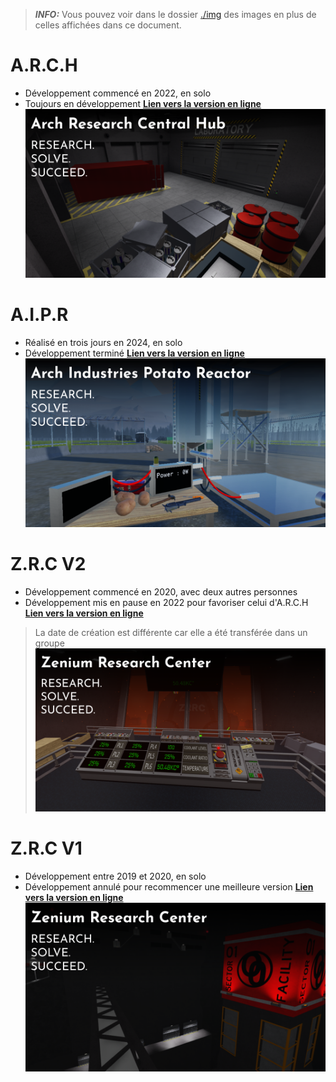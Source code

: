 > **_INFO:_** Vous pouvez voir dans le dossier [./img](./img) des images en plus de celles affichées dans ce document.

# A.R.C.H
- Développement commencé en 2022, en solo
- Toujours en développement
[**Lien vers la version en ligne**](https://www.roblox.com/games/8871746612)
![ARCH Thumbnail](./img/ARCH/RobloxThumbnail.png)

# A.I.P.R
- Réalisé en trois jours en 2024, en solo
- Développement terminé
[**Lien vers la version en ligne**](https://www.roblox.com/games/18744063505)
![AIPR Thumbnail](./img/AIPR/RobloxThumbnail.png)

# Z.R.C V2
- Développement commencé en 2020, avec deux autres personnes
- Développement mis en pause en 2022 pour favoriser celui d'A.R.C.H
[**Lien vers la version en ligne**](https://www.roblox.com/games/7096759234)
> La date de création est différente car elle a été transférée dans un groupe
![ZRC V2 Thumbnail](./img/ZRC-V2/RobloxThumbnail.png)

# Z.R.C V1
- Développement entre 2019 et 2020, en solo
- Développement annulé pour recommencer une meilleure version
[**Lien vers la version en ligne**](https://www.roblox.com/games/18947596592)
![ZRC V1 Thumbnail](./img/ZRC-V1/RobloxThumbnail.png)
